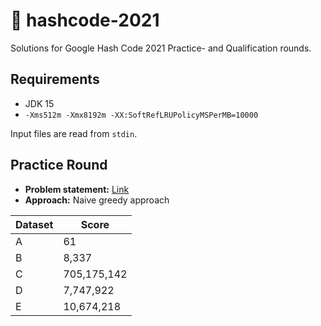 # 🍕 hashcode-2021

Solutions for Google Hash Code 2021 Practice- and Qualification rounds.

## Requirements
* JDK 15
* `-Xms512m -Xmx8192m -XX:SoftRefLRUPolicyMSPerMB=10000`

Input files are read from `stdin`.

## Practice Round
*  **Problem statement:** [Link](https://github.com/mozanunal/hashcode2021-even-more-pizza/blob/main/practice_round_2021_v3.pdf)
* **Approach:** Naive greedy approach

| Dataset | Score |
| --- | --- |
| A | 61 |
| B | 8,337 |
| C | 705,175,142 |
| D | 7,747,922 |
| E | 10,674,218 |